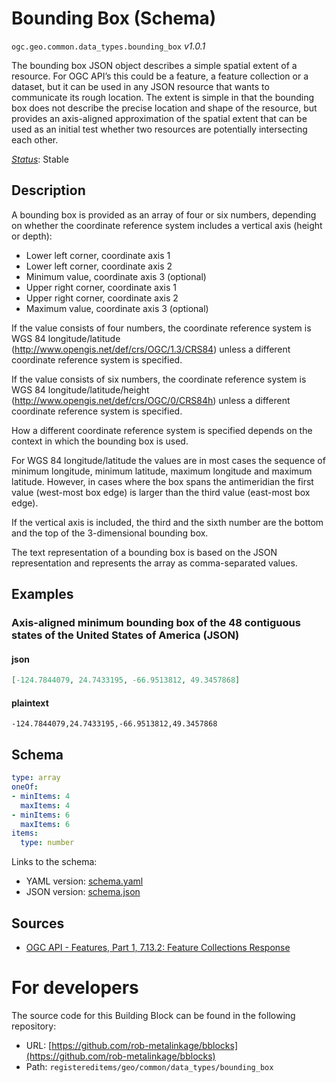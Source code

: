 
# Bounding Box (Schema)

`ogc.geo.common.data_types.bounding_box` *v1.0.1*

The bounding box JSON object describes a simple spatial extent of a resource. For OGC API’s this could be a feature, a feature collection or a dataset, but it can be used in any JSON resource that wants to communicate its rough location. The extent is simple in that the bounding box does not describe the precise location and shape of the resource, but provides an axis-aligned approximation of the spatial extent that can be used as an initial test whether two resources are potentially intersecting each other.

[*Status*](http://www.opengis.net/def/status): Stable

## Description

A bounding box is provided as an array of four or six numbers, depending on whether the coordinate reference system includes a vertical axis (height or depth):

* Lower left corner, coordinate axis 1
* Lower left corner, coordinate axis 2
* Minimum value, coordinate axis 3 (optional)
* Upper right corner, coordinate axis 1
* Upper right corner, coordinate axis 2
* Maximum value, coordinate axis 3 (optional)

If the value consists of four numbers, the coordinate reference system is WGS 84 longitude/latitude (http://www.opengis.net/def/crs/OGC/1.3/CRS84) unless a different coordinate reference system is specified.

If the value consists of six numbers, the coordinate reference system is WGS 84 longitude/latitude/height (http://www.opengis.net/def/crs/OGC/0/CRS84h) unless a different coordinate reference system is specified.

How a different coordinate reference system is specified depends on the context in which the bounding box is used.

For WGS 84 longitude/latitude the values are in most cases the sequence of minimum longitude, minimum latitude, maximum longitude and maximum latitude. However, in cases where the box spans the antimeridian the first value (west-most box edge) is larger than the third value (east-most box edge).

If the vertical axis is included, the third and the sixth number are the bottom and the top of the 3-dimensional bounding box.

The text representation of a bounding box is based on the JSON representation and represents the array as comma-separated values.

## Examples

### Axis-aligned minimum bounding box of the 48 contiguous states of the United States of America (JSON)
#### json
```json
[-124.7844079, 24.7433195, -66.9513812, 49.3457868]
```

#### plaintext
```plaintext
-124.7844079,24.7433195,-66.9513812,49.3457868
```

## Schema

```yaml
type: array
oneOf:
- minItems: 4
  maxItems: 4
- minItems: 6
  maxItems: 6
items:
  type: number

```

Links to the schema:

* YAML version: [schema.yaml](https://rob-metalinkage.github.io/bblocks/annotated-schemas/geo/common/data_types/bounding_box/schema.json)
* JSON version: [schema.json](https://rob-metalinkage.github.io/bblocks/annotated-schemas/geo/common/data_types/bounding_box/schema.yaml)

## Sources

* [OGC API - Features, Part 1, 7.13.2: Feature Collections Response](http://www.opengis.net/doc/IS/ogcapi-features-1/1.0#_response_4)

# For developers

The source code for this Building Block can be found in the following repository:

* URL: [https://github.com/rob-metalinkage/bblocks](https://github.com/rob-metalinkage/bblocks)
* Path: `registereditems/geo/common/data_types/bounding_box`

